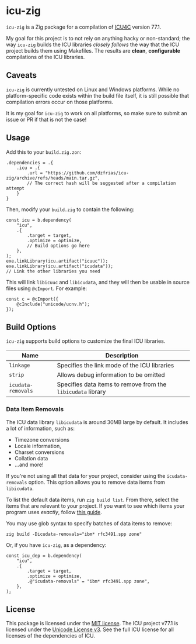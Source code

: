 # icu-zig

`icu-zig` is a Zig package for a compilation of
[ICU4C](https://icu.unicode.org/) version 77.1.

My goal for this project is to not rely on anything hacky or non-standard; the
way `icu-zig` builds the ICU libraries _closely follows_ the way that the ICU
project builds them using Makefiles. The results are **clean**, **configurable**
compilations of the ICU libraries.

## Caveats

`icu-zig` is currently untested on Linux and Windows platforms. While no
platform-specific code exists within the build file itself, it is still possible
that compilation errors occur on those platforms.

It is my goal for `icu-zig` to work on all platforms, so make sure to submit an
issue or PR if that is not the case!

## Usage

Add this to your `build.zig.zon`:

```zig
.dependencies = .{
    .icu = .{
        .url = "https://github.com/dzfrias/icu-zig/archive/refs/heads/main.tar.gz",
        // The correct hash will be suggested after a compilation attempt
    }
}
```

Then, modify your `build.zig` to contain the following:

```zig
const icu = b.dependency(
    "icu",
    .{
        .target = target,
        .optimize = optimize,
        // Build options go here
    },
);
exe.linkLibrary(icu.artifact("icuuc"));
exe.linkLibrary(icu.artifact("icudata"));
// Link the other libraries you need
```

This will link `libicuuc` and `libicudata`, and they will then be usable in
source files using `@cImport`. For example:

```zig
const c = @cImport({
    @cInclude("unicode/ucnv.h");
});
```

## Build Options

`icu-zig` supports build options to customize the final ICU libraries.

| Name               | Description                                                  |
| ------------------ | ------------------------------------------------------------ |
| `linkage`          | Specifies the link mode of the ICU libraries                 |
| `strip`            | Allows debug information to be omitted                       |
| `icudata-removals` | Specifies data items to remove from the `libicudata` library |

### Data Item Removals

The ICU data library `libicudata` is around 30MB large by default. It includes a
lot of information, such as:

- Timezone conversions
- Locale information,
- Charset conversions
- Collation data
- ...and more!

If you're not using all that data for your project, consider using the
`icudata-removals` option. This option allows you to remove data items from
`libicudata`.

To list the default data items, run `zig build list`. From there, select the
items that are relevant to your project. If you want to see which items your
program uses _exactly_, follow
[this guide](https://unicode-org.github.io/icu/userguide/icu_data/tracing.html).

You may use glob syntax to specify batches of data items to remove:

```
zig build -Dicudata-removals="ibm* rfc3491.spp zone"
```

Or, if you have `icu-zig`, as a dependency:

```zig
const icu_dep = b.dependency(
    "icu",
    .{
        .target = target,
        .optimize = optimize,
        .@"icudata-removals" = "ibm* rfc3491.spp zone",
    },
);
```

## License

This package is licensed under the [MIT license](./LICENSE). The ICU project
v77.1 is licensed under the
[Unicode License v3](https://github.com/unicode-org/icu/blob/main/LICENSE). See
the full ICU license for all licenses of the dependencies of ICU.
